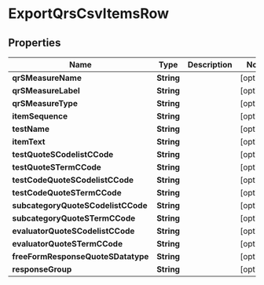 

# ExportQrsCsvItemsRow


## Properties

| Name | Type | Description | Notes |
|------------ | ------------- | ------------- | -------------|
|**qrSMeasureName** | **String** |  |  [optional] |
|**qrSMeasureLabel** | **String** |  |  [optional] |
|**qrSMeasureType** | **String** |  |  [optional] |
|**itemSequence** | **String** |  |  [optional] |
|**testName** | **String** |  |  [optional] |
|**itemText** | **String** |  |  [optional] |
|**testQuoteSCodelistCCode** | **String** |  |  [optional] |
|**testQuoteSTermCCode** | **String** |  |  [optional] |
|**testCodeQuoteSCodelistCCode** | **String** |  |  [optional] |
|**testCodeQuoteSTermCCode** | **String** |  |  [optional] |
|**subcategoryQuoteSCodelistCCode** | **String** |  |  [optional] |
|**subcategoryQuoteSTermCCode** | **String** |  |  [optional] |
|**evaluatorQuoteSCodelistCCode** | **String** |  |  [optional] |
|**evaluatorQuoteSTermCCode** | **String** |  |  [optional] |
|**freeFormResponseQuoteSDatatype** | **String** |  |  [optional] |
|**responseGroup** | **String** |  |  [optional] |




